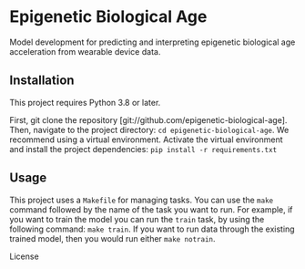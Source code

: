 # Epigenetic Biological Age

Model development for predicting and interpreting epigenetic biological age acceleration from wearable device data.

## Installation

This project requires Python 3.8 or later.

First, git clone the repository [git://github.com/epigenetic-biological-age]. Then, navigate to the project directory: `cd epigenetic-biological-age`.
We recommend using a virtual environment. Activate the virtual environment and install the project dependencies: `pip install -r requirements.txt`

## Usage

This project uses a `Makefile` for managing tasks. You can use the `make` command followed by the name of the task you want to run.
For example, if you want to train the model you can run the `train` task, by using the following command: `make train`. If you want
to run data through the existing trained model, then you would run either `make notrain`.

License